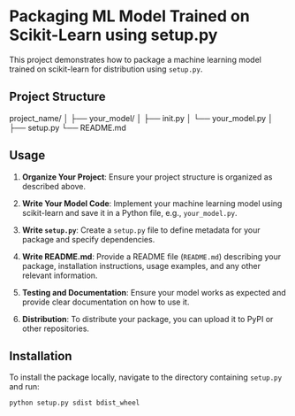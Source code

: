 # Packaging ML Model Trained on Scikit-Learn using setup.py

This project demonstrates how to package a machine learning model trained on scikit-learn for distribution using `setup.py`. 

## Project Structure

project_name/
│
├── your_model/
│ ├── init.py
│ └── your_model.py
│
├── setup.py
└── README.md


## Usage

1. **Organize Your Project**: Ensure your project structure is organized as described above.

2. **Write Your Model Code**: Implement your machine learning model using scikit-learn and save it in a Python file, e.g., `your_model.py`.

3. **Write `setup.py`**: Create a `setup.py` file to define metadata for your package and specify dependencies.

4. **Write README.md**: Provide a README file (`README.md`) describing your package, installation instructions, usage examples, and any other relevant information.

5. **Testing and Documentation**: Ensure your model works as expected and provide clear documentation on how to use it.

6. **Distribution**: To distribute your package, you can upload it to PyPI or other repositories.

## Installation

To install the package locally, navigate to the directory containing `setup.py` and run:

```bash
python setup.py sdist bdist_wheel
```

